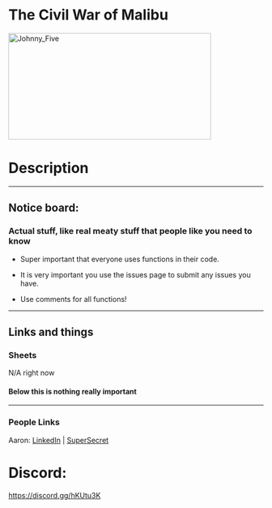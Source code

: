 # The Civil War of Malibu
<img src="https://upload.wikimedia.org/wikipedia/en/e/e5/Malibu_%28Official_Single_Cover%29_by_Miley_Cyrus.png" alt="Johnny_Five" width="400px" height="210px">

# Description


***

## Notice board:

### Actual stuff, like real meaty stuff that people like you need to know

- Super important that everyone uses functions in their code.

- It is very important you use the issues page to submit any issues you have.

- Use comments for all functions!

***

## Links and things
### Sheets
N/A right now

#### Below this is nothing really important

***

### People Links 

Aaron: [LinkedIn](https://www.linkedin.com/in/aaron-m-15689b94/) | [SuperSecret](https://www.youtube.com/watch?v=dQw4w9WgXcQ)

# Discord:
https://discord.gg/hKUtu3K
